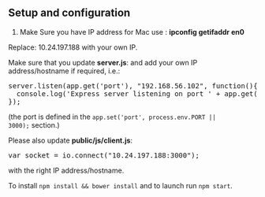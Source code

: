## Setup and configuration
1. Make Sure you have IP address for Mac use : <strong>**ipconfig getifaddr en0**</strong> 

Replace: 
10.24.197.188 with your own IP.


Make sure that you update <strong>server.js</strong>:
and add your own IP address/hostname if required, i.e.:
<pre>server.listen(app.get('port'), "192.168.56.102", function(){
  console.log('Express server listening on port ' + app.get('port'));
});</pre>

(the port is defined in the <code>app.set('port', process.env.PORT || 3000);</code> section.)

Please also update <strong>public/js/client.js</strong>:
<pre>var socket = io.connect("10.24.197.188:3000");</pre>
with the right IP address/hostname.

To install <code>npm install && bower install</code> and to launch run <code>npm start</code>.